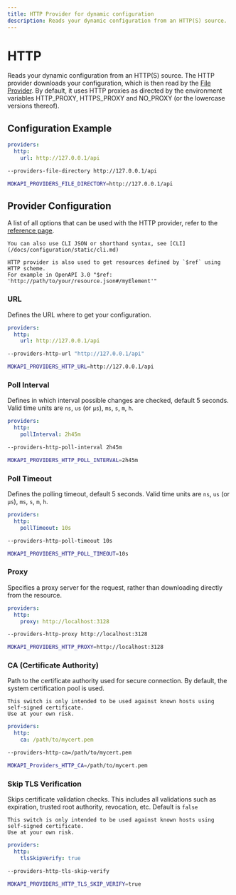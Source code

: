 ```yaml
---
title: HTTP Provider for dynamic configuration
description: Reads your dynamic configuration from an HTTP(S) source.
---
```

# HTTP

Reads your dynamic configuration from an HTTP(S) source. The HTTP provider downloads your
configuration, which is then read by the [File Provider](/docs/configuration/providers/file.md).
By default, it uses HTTP proxies as directed by the environment variables HTTP_PROXY, HTTPS_PROXY
and NO_PROXY (or the lowercase versions thereof).

## Configuration Example

```yaml tab=File (YAML)
providers:
  http:
    url: http://127.0.0.1/api
```
```bash tab=CLI
--providers-file-directory http://127.0.0.1/api
```
```bash tab=Env
MOKAPI_PROVIDERS_FILE_DIRECTORY=http://127.0.0.1/api
```

## Provider Configuration

A list of all options that can be used with the HTTP provider, refer to
the [reference page](/docs/configuration/reference.md).

``` box=tip
You can also use CLI JSON or shorthand syntax, see [CLI](/docs/configuration/static/cli.md)
```

``` box=tip
HTTP provider is also used to get resources defined by `$ref` using HTTP scheme.
For example in OpenAPI 3.0 "$ref: 'http://path/to/your/resource.json#/myElement'"
```

### URL
Defines the URL where to get your configuration.

```yaml tab=File (YAML)
providers:
  http:
    url: http://127.0.0.1/api
```
```bash tab=CLI
--providers-http-url "http://127.0.0.1/api"
```
```bash tab=Env
MOKAPI_PROVIDERS_HTTP_URL=http://127.0.0.1/api
```

### Poll Interval
Defines in which interval possible changes are checked, default 5 seconds. 
Valid time units are `ns`, `us` (or `µs`), `ms`, `s`, `m`, `h`.

```yaml tab=File (YAML)
providers:
  http:
    pollInterval: 2h45m
```
```bash tab=CLI
--providers-http-poll-interval 2h45m
```
```bash tab=Env
MOKAPI_PROVIDERS_HTTP_POLL_INTERVAL=2h45m
```

### Poll Timeout
Defines the polling timeout, default 5 seconds.
Valid time units are `ns`, `us` (or `µs`), `ms`, `s`, `m`, `h`.

```yaml tab=File (YAML)
providers:
  http:
    pollTimeout: 10s
```
```bash tab=CLI
--providers-http-poll-timeout 10s
```
```bash tab=Env
MOKAPI_PROVIDERS_HTTP_POLL_TIMEOUT=10s
```

### Proxy
Specifies a proxy server for the request, rather than downloading directly from the
resource. 

```yaml tab=File (YAML)
providers:
  http:
    proxy: http://localhost:3128
```
```bash tab=CLI
--providers-http-proxy http://localhost:3128
```
```bash tab=Env
MOKAPI_PROVIDERS_HTTP_PROXY=http://localhost:3128
```

### CA (Certificate Authority)
Path to the certificate authority used for secure connection. By default, the system 
certification pool is used.

``` box=warning
This switch is only intended to be used against known hosts using self-signed certificate.
Use at your own risk.
```

```yaml tab=File (YAML)
providers:
  http:
    ca: /path/to/mycert.pem
```
```bash tab=CLI
--providers-http-ca=/path/to/mycert.pem
```
```bash tab=Env
MOKAPI_Providers_HTTP_CA=/path/to/mycert.pem
```

### Skip TLS Verification
Skips certificate validation checks. This includes all validations such as expiration,
trusted root authority, revocation, etc. Default is `false`

``` box=warning
This switch is only intended to be used against known hosts using self-signed certificate.
Use at your own risk.
```

```yaml tab=File (YAML)
providers:
  http:
    tlsSkipVerify: true
```
```bash tab=CLI
--providers-http-tls-skip-verify
```
```bash tab=Env
MOKAPI_PROVIDERS_HTTP_TLS_SKIP_VERIFY=true
```